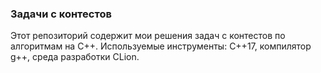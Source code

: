 ### Задачи с контестов

Этот репозиторий содержит мои решения задач с контестов по алгоритмам на C++.
Используемые инструменты: C++17, компилятор g++, среда разработки CLion.
